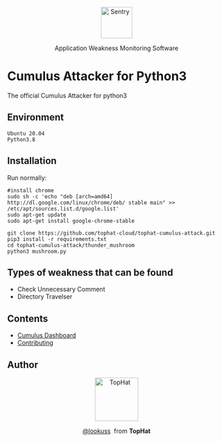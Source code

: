 

<p align="center">
  <p align="center">
    <a href="https://cumulus.tophat.cloud" target="_blank">
      <img src="https://jinui.s3.ap-northeast-2.amazonaws.com/tophat/logo.png" alt="Sentry" height="72">
    </a>
  </p>
  <p align="center">
    Application Weakness Monitoring Software
  </p>
</p>

# Cumulus Attacker for Python3

The official Cumulus Attacker for python3

## Environment
    Ubuntu 20.04
    Python3.8
## Installation

Run normally:

```
#install chrome
sudo sh -c 'echo "deb [arch=amd64] http://dl.google.com/linux/chrome/deb/ stable main" >> /etc/apt/sources.list.d/google.list'
sudo apt-get update
sudo apt-get install google-chrome-stable

git clone https://github.com/tophat-cloud/tophat-cumulus-attack.git
pip3 install -r requirements.txt
cd tophat-cumulus-attack/thunder_mushroom
python3 mushroom.py
```
## Types of weakness that can be found
- Check Unnecessary Comment
- Directory Travelser

## Contents
- [Cumulus Dashboard](https://cumulus.tophat.cloud/)
- [Contributing](https://github.com/tophat-cloud/tophat-cumulus-attack/blob/master/CONTRIBUTING.md)

## Author
<p align="center">
  <p align="center">
    <a href="https://github.com/tophat-cloud" target="_blank">
      <img src="https://jinui.s3.ap-northeast-2.amazonaws.com/tophat/tophat.png" alt="TopHat" height="100">
    </a>
  </p>

  <p align="center">
    <a href="http://github.com/lookuss" target="_blank">@lookuss</a>&nbsp from <strong>TopHat</strong>
  </p>
</p>
